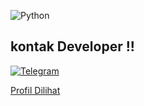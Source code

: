 ![Python](https://telegra.ph/file/caeb5fdffef27acd787da.jpg)

## kontak Developer !!
[![Telegram](https://img.shields.io/badge/telegram-1b77FF.svg?style=for-the-badge&logo=telegram)](https://t.me/rautama)


[Profil Dilihat](https://komarev.com/ghpvc/?username=eluserbot&color=blue&style=flat-square&label=Profile+Dilihat)
